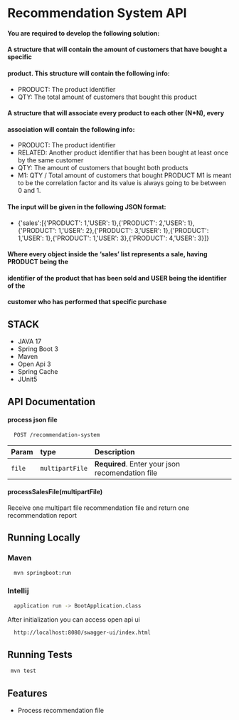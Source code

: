 # Recommendation System API

#### You are required to develop the following solution:

#### A structure that will contain the amount of customers that have bought a specific

#### product. This structure will contain the following info:

- PRODUCT: The product identifier
- QTY: The total amount of customers that bought this product

#### A structure that will associate every product to each other (N*N), every

#### association will contain the following info:

- PRODUCT: The product identifier
- RELATED: Another product identifier that has been bought at least once
  by the same customer
- QTY: The amount of customers that bought both products
- M1: QTY / Total amount of customers that bought PRODUCT
  M1 is meant to be the correlation factor and its value is always going to be between 0
  and 1.

#### The input will be given in the following JSON format:

- {'sales':[{'PRODUCT': 1,'USER': 1},{'PRODUCT': 2,'USER': 1},{'PRODUCT':
  1,'USER': 2},{'PRODUCT': 3,'USER': 1},{'PRODUCT': 1,'USER': 1},{'PRODUCT':
  1,'USER': 3},{'PRODUCT': 4,'USER': 3}]}

#### Where every object inside the ‘sales’ list represents a sale, having PRODUCT being the

#### identifier of the product that has been sold and USER being the identifier of the

#### customer who has performed that specific purchase

## STACK

- JAVA 17
- Spring Boot 3
- Maven
- Open Api 3
- Spring Cache
- JUnit5

## API Documentation

#### process json file

```http
  POST /recommendation-system
```

| Param  | type            | Description                                      |
|:-------|:----------------|:-------------------------------------------------|
| `file` | `multipartFile` | **Required**. Enter your json recomendation file |

#### processSalesFile(multipartFile)

Receive one multipart file recommendation file and return one recommendation report

## Running Locally

### Maven

```bash
  mvn springboot:run
```

### Intellij

```bash
  application run -> BootApplication.class
```

After initialization you can access open api ui

```bash
  http://localhost:8080/swagger-ui/index.html
```

## Running Tests

```bash
 mvn test
```

## Features

- Process recommendation file

